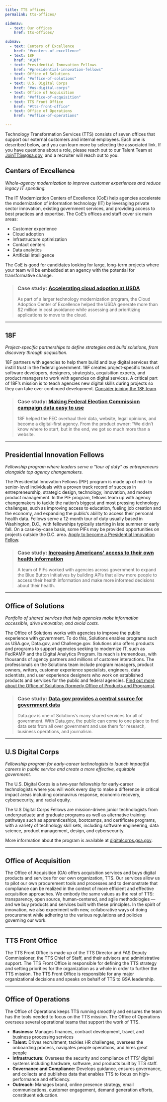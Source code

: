 ```yaml
---
title: TTS offices
permalink: tts-offices/

sidenav:
  - text: Our offices
    href: tts-offices/

subnav:
  - text: Centers of Excellence
    href: "#centers-of-excellence"
  - text: 18F
    href: "#18f"
  - text: Presidential Innovation Fellows
    href: "#presidential-innovation-fellows"  
  - text: Office of Solutions
    href: "#office-of-solutions"
  - text: U.S. Digital Corps
    href: "#us-digital-corps"
  - text: Office of Acquisition
    href: "#office-of-acquisition"
  - text: TTS Front Office
    href: "#tts-front-office"
  - text: Office of Operations
    href: "#office-of-operations"

---
```


Technology Transformation Services (TTS) consists of seven offices that
support our external customers and internal employees. Each one is
described below, and you can learn more by selecting the associated
link. If you have questions about a role, please reach out to our Talent
Team at [JoinTTS@gsa.gov](email:jointts@gsa.gov), and a recruiter will reach out to you.

## Centers of Excellence
*Whole-agency modernization to improve customer experiences and reduce legacy IT spending.*

The IT Modernization Centers of Excellence (CoE) help agencies
accelerate the modernization of information technology (IT) by
leveraging private sector innovation, existing government services, and
providing access to best practices and expertise. The CoE’s offices and
staff cover six main areas:

-   Customer experience
-   Cloud adoption
-   Infrastructure optimization
-   Contact centers
-   Data analytics
-   Artificial Intelligence

The CoE is good for candidates looking for large, long-term projects
where your team will be embedded at an agency with the potential for
transformative change.

> ### Case study: [Accelerating cloud adoption at USDA](https://coe.gsa.gov/coe/cloud-adoption.html)
>
> As part of a larger technology modernization program, the Cloud Adoption
> Center of Excellence helped the USDA generate more than $2 million in
> cost avoidance while assessing and prioritizing applications to move to
> the cloud.

----

## 18F
*Project-specific partnerships to define strategies and build solutions, from discovery through acquisition.*

18F partners with agencies to help them build and buy digital services
that instill trust in the federal government. 18F creates
project-specific teams of software developers, designers, strategists,
acquisition experts, and product managers to work with agencies on
digital services. A critical part of 18F’s mission is to teach agencies
new digital skills during projects so they can take over continued
development. [Consider joining the 18F
team](https://18f.gsa.gov/join).

> ### Case study: [Making Federal Election Commission campaign data easy to use](https://18f.gsa.gov/what-we-deliver/fec-gov/)
>
> 18F helped the FEC overhaul their data, website, legal opinions, and
> become a digital-first agency. From the product owner: “We didn’t know
> where to start, but in the end, we got so much more than a website.

----

## Presidential Innovation Fellows
*Fellowship program where leaders serve a “tour of duty” as entrepreneurs alongside top agency changemakers.*

The Presidential Innovation Fellows (PIF) program is made up of mid- to
senior-level individuals with a proven track record of success in
entrepreneurship, strategic design, technology, innovation, and modern
product management. In the PIF program, fellows team up with agency
changemakers to tackle the nation’s biggest and most pressing technology
challenges, such as improving access to education, fueling job creation
and the economy, and expanding the public’s ability to access their
personal health data. Fellows serve a 12-month tour of duty usually based in
Washington, D.C., with fellowships typically starting in late summer or
early fall. On a case-by-case basis, some PIFs may be provided opportunities on projects outside the D.C. area.  [Apply to become a Presidential Innovation
Fellow](https://presidentialinnovationfellows.gov/).

> ### Case study: [Increasing Americans' access to their own health information](https://presidentialinnovationfellows.gov/projects/blue-button-initiative.html)
> 
> A team of PIFs worked with agencies across government to expand the Blue
> Button Initiatives by building APIs that allow more people to access
> their health information and make more informed decisions about their
> health.

----

## Office of Solutions
*Portfolio of shared services that help agencies make information accessible, drive innovation, and avoid costs.*

The Office of Solutions works with agencies to improve
the public experience with government. To do this, Solutions enables programs
such as USA.gov, Data.gov, and Challenge.gov. Solutions also offers products and programs to support
agencies seeking to modernize IT, such as FedRAMP and the Digital
Analytics Program. Its reach is tremendous, with thousands of agency
partners and millions of customer interactions. The professionals on the
Solutions team include program managers, product owners, writers, customer
experience specialists, engineers, data scientists, and user experience
designers who work on established products and services for the public
and federal agencies. [Find out more about the Office of Solutions (formerly Office of Products and Programs)](https://handbook.18f.gov/office-of-products-and-programs/).

> ### Case study: [Data.gov provides a central source for government data](https://www.data.gov)
> 
> Data.gov is one of Solutions’s many shared services for all of government.
> With Data.gov, the public can come to one place to find data sets from
> all over government and use them for research, business operations, and
> journalism.

----

## U.S Digital Corps
*Fellowship program for early-career technologists to launch impactful careers in public service and create a more effective, equitable government.*

The U.S. Digital Corps is a two‑year fellowship for early‑career technologists where you will work every day to make a difference in critical impact areas including coronavirus response, economic recovery, cybersecurity, and racial equity.

The U.S Digital Corps Fellows are mission-driven junior technologists from undergraduate and graduate programs as well as alternative training pathways such as apprenticeships, bootcamps, and certificate programs, with a variety of technology skill sets, including software engineering, data science, product management, design, and cybersecurity.

More information about the program is available at [digitalcorps.gsa.gov](https://digitalcorps.gsa.gov/).


----

## Office of Acquisition

The Office of Acquisition (OA) offers acquisition services and buys
digital products and services for our own organization, TTS. Our
services allow us to pilot our own procurement tools and processes and
to demonstrate that compliance can be realized in the context of more
efficient and effective acquisition approaches. We embody the same
values as the rest of TTS: transparency, open source, human-centered,
and agile methodologies — and we buy products and services built with
these principles. In the spirit of innovation, we also experiment with
new, collaborative ways of doing procurement while adhering to the
various regulations and policies governing our work.

----

## TTS Front Office

The TTS Front Office is made up of the TTS Director and FAS Deputy
Commissioner, the TTS Chief of Staff, and their advisors and
administrative support. The TTS Front Office is responsible for defining
the TTS strategy and setting priorities for the organization as a whole
in order to further the TTS mission. The TTS Front Office is responsible
for any major organizational decisions and speaks on behalf of TTS to
GSA leadership.

----
## Office of Operations

The Office of Operations keeps TTS running smoothly and ensures the team
has the tools needed to focus on the TTS mission. The Office of
Operations oversees several operational teams that support the work of
TTS.

-   **Business:** Manages finances, contract development, travel, and business processing services
-   **Talent:** Drives recruitment, tackles HR challenges, oversees the onboarding process, navigates people operations, and hires great people
-   **Infrastructure:** Oversees the security and compliance of TTS’ digital systems including hardware, software, and products built by TTS staff.
-   **Governance and Compliance:** Develops guidance, ensures governance, and collects and publishes data that enables TTS to focus on high-performance and efficiency.
-   **Outreach:** Manages brand, online presence strategy, email communications, customer engagement, demand generation efforts, constituent education.
